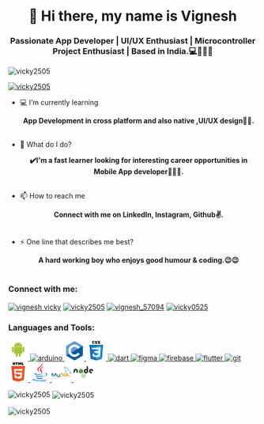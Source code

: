 <h1 align="center">👋 Hi there, my name is Vignesh</h1>
<h3 align="center">Passionate App Developer | UI/UX Enthusiast | Microcontroller Project Enthusiast | Based in India.💻👨‍💻✨</h3>

<p align="left"> <img src="https://komarev.com/ghpvc/?username=vicky2505&label=Profile%20views&color=0e75b6&style=flat" alt="vicky2505" /> </p>

<p align="left"> <a href="https://github.com/ryo-ma/github-profile-trophy"><img src="https://github-profile-trophy.vercel.app/?username=vicky2505" alt="vicky2505" /></a> </p>

- 💻 I’m currently learning<br><center>**App Development in cross platform and also native ,UI/UX design👨‍💻.**</center></br>

- 🌱 What do I do?<br><center>**✔️I'm a fast learner looking for interesting career opportunities in Mobile App developer👨‍💻📱.**</center></br>

- 📫 How to reach me<br><center>**Connect with me on LinkedIn, Instagram, Github✌️.**</center></br>

- ⚡ One line that describes me best?<br><center>**A hard working boy who enjoys good humour & coding.😉😉**</center></br>


<h3 align="left">Connect with me:</h3>
<p align="left">
<a href="https://linkedin.com/in/vignesh vicky" target="blank"><img align="center" src="https://raw.githubusercontent.com/rahuldkjain/github-profile-readme-generator/master/src/images/icons/Social/linked-in-alt.svg" alt="vignesh vicky" height="30" width="40" /></a>
<a href="https://github.com/vicky2505" target="blank"><img align="center" src="https://raw.githubusercontent.com/rahuldkjain/github-profile-readme-generator/master/src/images/icons/Social/github.svg" alt="vicky2505" height="30" width="40" /></a>
<a href="https://instagram.com/appwhiz_artistry" target="blank"><img align="center" src="https://raw.githubusercontent.com/rahuldkjain/github-profile-readme-generator/master/src/images/icons/Social/instagram.svg" alt="vignesh_57094" height="30" width="40" /></a>
<a href="https://kaggle.com/vicky0525" target="blank"><img align="center" src="https://raw.githubusercontent.com/rahuldkjain/github-profile-readme-generator/master/src/images/icons/Social/kaggle.svg" alt="vicky0525" height="30" width="40" /></a>
</p>

<h3 align="left">Languages and Tools:</h3>
<p align="left"> <a href="https://developer.android.com" target="_blank" rel="noreferrer"> <img src="https://raw.githubusercontent.com/devicons/devicon/master/icons/android/android-original-wordmark.svg" alt="android" width="40" height="40"/> </a> <a href="https://www.arduino.cc/" target="_blank" rel="noreferrer"> <img src="https://cdn.worldvectorlogo.com/logos/arduino-1.svg" alt="arduino" width="40" height="40"/> </a> <a href="https://www.cprogramming.com/" target="_blank" rel="noreferrer"> <img src="https://raw.githubusercontent.com/devicons/devicon/master/icons/c/c-original.svg" alt="c" width="40" height="40"/> </a> <a href="https://www.w3schools.com/css/" target="_blank" rel="noreferrer"> <img src="https://raw.githubusercontent.com/devicons/devicon/master/icons/css3/css3-original-wordmark.svg" alt="css3" width="40" height="40"/> </a> <a href="https://dart.dev" target="_blank" rel="noreferrer"> <img src="https://www.vectorlogo.zone/logos/dartlang/dartlang-icon.svg" alt="dart" width="40" height="40"/> </a> <a href="https://www.figma.com/" target="_blank" rel="noreferrer"> <img src="https://www.vectorlogo.zone/logos/figma/figma-icon.svg" alt="figma" width="40" height="40"/> </a> <a href="https://firebase.google.com/" target="_blank" rel="noreferrer"> <img src="https://www.vectorlogo.zone/logos/firebase/firebase-icon.svg" alt="firebase" width="40" height="40"/> </a> <a href="https://flutter.dev" target="_blank" rel="noreferrer"> <img src="https://www.vectorlogo.zone/logos/flutterio/flutterio-icon.svg" alt="flutter" width="40" height="40"/> </a> <a href="https://git-scm.com/" target="_blank" rel="noreferrer"> <img src="https://www.vectorlogo.zone/logos/git-scm/git-scm-icon.svg" alt="git" width="40" height="40"/> </a> <a href="https://www.w3.org/html/" target="_blank" rel="noreferrer"> <img src="https://raw.githubusercontent.com/devicons/devicon/master/icons/html5/html5-original-wordmark.svg" alt="html5" width="40" height="40"/> </a> <a href="https://www.java.com" target="_blank" rel="noreferrer"> <img src="https://raw.githubusercontent.com/devicons/devicon/master/icons/java/java-original.svg" alt="java" width="40" height="40"/> </a> <a href="https://www.mysql.com/" target="_blank" rel="noreferrer"> <img src="https://raw.githubusercontent.com/devicons/devicon/master/icons/mysql/mysql-original-wordmark.svg" alt="mysql" width="40" height="40"/> </a> <a href="https://nodejs.org" target="_blank" rel="noreferrer"> <img src="https://raw.githubusercontent.com/devicons/devicon/master/icons/nodejs/nodejs-original-wordmark.svg" alt="nodejs" width="40" height="40"/> </a> </p>


<p><img align="left" src="https://github-readme-stats.vercel.app/api/top-langs?username=vicky2505&show_icons=true&locale=en&layout=compact" alt="vicky2505" /></p>

<p>&nbsp;<img align="center" src="https://github-readme-stats.vercel.app/api?username=vicky2505&show_icons=true&locale=en" alt="vicky2505" /></p>

<p><img align="center" src="https://github-readme-streak-stats.herokuapp.com/?user=vicky2505&" alt="vicky2505" /></p>
